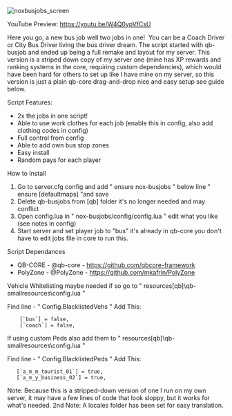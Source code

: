 ![noxbusjobs_screen](https://github.com/Tnoxious/noxmz-busjobs/assets/167952403/4e61e2de-2cbf-4d97-8af0-b95a97979640)

YouTube Preview: https://youtu.be/W4Q0ypVfCsU

Here you go, a new bus job well two jobs in one! 
You can be a Coach Driver or City Bus Driver living the bus driver dream. The script started with qb-busjob and ended up being a full remake and layout for my server. This version is a striped down copy of my server one (mine has XP rewards and ranking systems in the core, requiring custom dependencies), which would have been hard for others to set up like I have mine on my server, so this version is just a plain qb-core drag-and-drop nice and easy setup see guide below.

Script Features: 
* 2x the jobs in one script!
* Able to use work clothes for each job (enable this in config, also add clothing codes in config)
* Full control from config
* Able to add own bus stop zones
* Easy install
* Random pays for each player


How to Install
1. Go to server.cfg config and add " ensure nox-busjobs " below line " ensure [defaultmaps] "and save
2. Delete qb-busjobs from [qb] folder it's no longer needed and may conflict
3. Open config.lua in " nox-busjobs/config/config.lua " edit what you like (see notes in config)
4. Start server and set player job to "bus" it's already in qb-core you don't have to edit jobs file in core to run this.


Script Dependances
* QB-CORE - @qb-core    - https://github.com/qbcore-framework
* PolyZone - @PolyZone  - https://github.com/mkafrin/PolyZone


Vehicle Whitelisting maybe needed if so go to " resources\[qb]\qb-smallresources\config.lua "

Find line - " Config.BlacklistedVehs "
Add This:
```
    [`bus`] = false,
    [`coach`] = false,  
```    

If using custom Peds also add them to " resources\[qb]\qb-smallresources\config.lua "

Find line - " Config.BlacklistedPeds "
Add This:
 ```
    [`a_m_m_tourist_01`] = true,
    [`a_m_y_business_02`] = true, 
```

Note: Because this is a stripped-down version of one I run on my own server, it may have a few lines of code that look sloppy, but it works for what's needed.
2nd Note: A locales folder has been set for easy translation.



